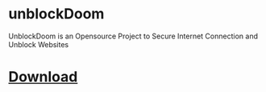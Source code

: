 # unblockDoom
UnblockDoom is an Opensource Project to Secure Internet Connection and Unblock Websites
# <a href="https://github.com/alidoom2010/unblockDoom/blob/master/unblock/bin/Debug/unblockDoom_v1.0.0.0.zip?raw=true">Download</a>
